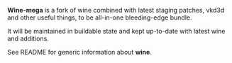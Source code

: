 **Wine-mega** is a fork of wine combined with latest staging patches, vkd3d and other useful things, to be all-in-one bleeding-edge bundle.

It will be maintained in buildable state and kept up-to-date with latest wine and additions.

See README for generic information about **wine**.
